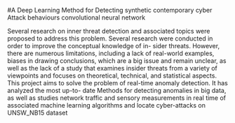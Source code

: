 #A Deep Learning Method for Detecting synthetic contemporary cyber Attack behaviours convolutional neural network

Several research on inner threat detection and associated topics were proposed to address this problem.
Several research were conducted in order to improve the conceptual knowledge of in-
sider threats. However, there are numerous limitations, including a lack of real-world
examples, biases in drawing conclusions, which are a big issue and remain unclear, as
well as the lack of a study that examines insider threats from a variety of viewpoints
and focuses on theoretical, technical, and statistical aspects. This project aims to
solve the problem of real-time anomaly detection. It has analyzed the most up-to-
date Methods for detecting anomalies in big data, as well as studies network traffic
and sensory measurements in real time of associated machine learning algorithms and
locate cyber-attacks on UNSW_NB15 dataset
